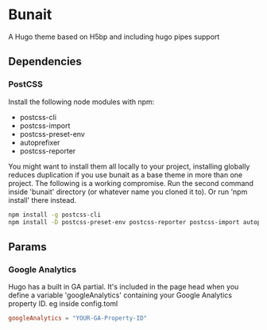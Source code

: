 # Bunait

A Hugo theme based on H5bp and including hugo pipes support

## Dependencies

### PostCSS

Install the following node modules with npm:

- postcss-cli
- postcss-import
- postcss-preset-env
- autoprefixer
- postcss-reporter

You might want to install them all locally to your project, installing globally reduces duplication if you use bunait as a base theme in more than one project. The following is a working compromise. Run the second command inside 'bunait' directory (or whatever name you cloned it to). Or run 'npm install' there instead.

``` bash
npm install -g postcss-cli
npm install -D postcss-preset-env postcss-reporter postcss-import autoprefixer
```

## Params

### Google Analytics

Hugo has a built in GA partial. It's included in the page head when you define a variable 'googleAnalytics' containing your Google Analytics property ID.
eg inside config.toml
``` toml
googleAnalytics = "YOUR-GA-Property-ID"
```
